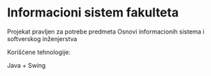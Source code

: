 # Informacioni sistem fakulteta

Projekat pravljen za potrebe predmeta Osnovi informacionih sistema i softverskog inženjerstva

Korišćene tehnologije:

Java + Swing
